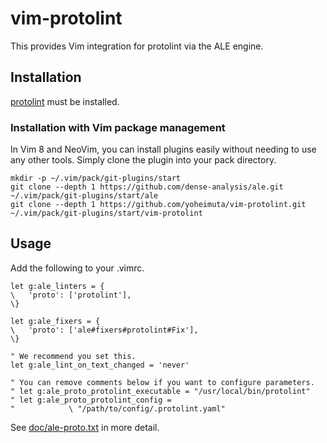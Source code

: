 # vim-protolint

This provides Vim integration for protolint via the ALE engine.

## Installation

[protolint](https://github.com/yoheimuta/protolint) must be installed.

### Installation with Vim package management

In Vim 8 and NeoVim, you can install plugins easily without needing to use any
other tools. Simply clone the plugin into your pack directory.

```
mkdir -p ~/.vim/pack/git-plugins/start
git clone --depth 1 https://github.com/dense-analysis/ale.git ~/.vim/pack/git-plugins/start/ale
git clone --depth 1 https://github.com/yoheimuta/vim-protolint.git ~/.vim/pack/git-plugins/start/vim-protolint
```

## Usage

Add the following to your .vimrc.

```vim
let g:ale_linters = {
\   'proto': ['protolint'],
\}

let g:ale_fixers = {
\   'proto': ['ale#fixers#protolint#Fix'],
\}

" We recommend you set this.
let g:ale_lint_on_text_changed = 'never'

" You can remove comments below if you want to configure parameters.
" let g:ale_proto_protolint_executable = "/usr/local/bin/protolint"
" let g:ale_proto_protolint_config =
"            \ "/path/to/config/.protolint.yaml"

```

See [doc/ale-proto.txt](doc/ale-proto.txt) in more detail.
